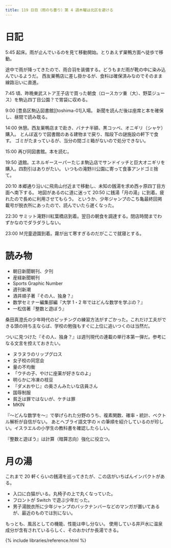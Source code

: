 ```yaml
---
title: 119 日目（雨のち曇り）第 4 週木曜は北区を避ける
---
```


# 日記

5:45 起床。雨が止んでいるのを見て移動開始。とりあえず巣鴨方面へ徒歩で移動。

途中で雨が降ってきたので、雨合羽を装備する。どうもまだ雨が靴の中に染み込んでいるようだ。
西友巣鴨店に差し掛かるが、食料は確保済みなのでそのまま線路沿いに直進。

7:45 頃、昨晩東武ストア王子店で買った朝食（ロースカツ重（大）、野菜ジュース）を駒込四丁目公園？で胃袋に収める。

9:00 [豊島区駒込図書館][toshima-01]入場。
新聞を読んだ後は座席と本を確保し、昼間で読み耽る。

14:00 休憩。西友巣鴨店まで赴き、バナナ半額、黒コッペ、オニギリ（シャケ）購入。
とんぼ返りで図書館のある建物まで戻り、階段下の謎施設の軒下で食す。
ゴミがたまっているが、当分の間ゴミ箱がないので処分できない。

15:00 再び同図書館。本を読む。

19:50 退館。エネルギースーパーたじま駒込店でサンドイッチと巨大オニギリを購入。四割引はありがたい。
いつもの滝野川公園に寄って食事アンドゴミ捨て。

20:10 本郷通り沿いに飛鳥山付近まで移動し、未知の銭湯を求め西ヶ原四丁目方面へ南下する。
地図があるのに道に迷って 20:50 に銭湯「月の湯」に到着。疲れたので長めに利用させてもらう。
というか、少年ジャンプのこち亀最終回掲載号が脱衣所にあったので、読んでいたら遅くなった。

22:30 サミット滝野川紅葉橋店到着。翌日の朝食を調達する。閉店時間までわずかなのでダラダラしない。

23:00 Ｍ児童遊園到着。霧が出て寒すぎるのだがここで就寝とする。

# 読み物

* 朝日新聞朝刊、夕刊
* 産経新聞朝刊
* Sports Graphic Number
* 週刊新潮
* 酒井順子著『その人、独身？』
* 数学セミナー編集部編『大学 1・2 年ではどんな数学を学ぶの？』
* 一松信著『整数と遊ぼう』

桑田真澄氏の少年時代のピッチングの練習方法がすごかった。これだけ工夫ができる頭の持ち主ならば、学校の勉強もすぐに上位に追いつくのは当然だ。

ついに見つけた『その人、独身？』は週刊現代の連載の単行本第一弾だ。参考になる文言を控えておきたい。
* ヌラヌラのリップグロス
* 女子校の同窓会
* 量の不均衡
* 「ウチの子、やけに座薬が好きなのよ」
* 明らかに冷凍の枝豆
* 『ダメおやじ』の奥さんみたいな店員さん
* 国辱制服
* 貧乏は罪ではないが、ケチは罪
* MKIN

『～どんな数学を～』で挙げられた分野のうち、複素関数、確率・統計、ベクトル解析が自信がない。
あとヘブライ語文字の $\aleph$ の筆順を紹介しているのが珍しい。イスラエルの小学生の教科書を確認したらしい。

『整数と遊ぼう』は計算（暗算志向）強化に役立つ。

# 月の湯

これまで 20 軒くらいの銭湯を巡ってきたが、この店がいちばんインパクトがある。

* 入口に白猫がいる。丸椅子の上で丸くなっていた。
* フロントが Switch で遊ぶ少年だった。
* 男子湯脱衣所に少年ジャンプのバックナンバーなどのマンガが置いてあるが、最近のものでは別にない。

もっとも、風呂としての機能、性能は申し分ない。
使用している井戸水に温泉成分が含有されているらしく、そのおかげか長湯できる。

{% include libraries/reference.html %}
